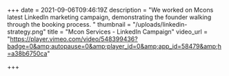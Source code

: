 +++
date = 2021-09-06T09:46:19Z
description = "We worked on Mcons latest LinkedIn marketing campaign, demonstrating the founder walking through the booking process. "
thumbnail = "/uploads/linkedin-strategy.png"
title = "Mcon Services - LinkedIn Campaign"
video_url = "https://player.vimeo.com/video/548399436?badge=0&amp;autopause=0&amp;player_id=0&amp;app_id=58479&amp;h=a38b6750ca"

+++
